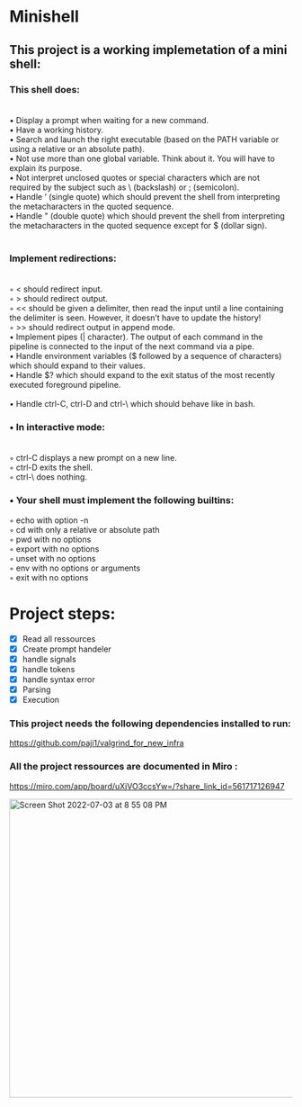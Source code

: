 


# Minishell

## This project is a working implemetation of a mini shell:

### This shell does:<br><br>
• Display a prompt when waiting for a new command.<br>
• Have a working history.<br>
• Search and launch the right executable (based on the PATH variable or using a
relative or an absolute path).<br>
• Not use more than one global variable. Think about it. You will have to explain
its purpose.<br>
• Not interpret unclosed quotes or special characters which are not required by the
subject such as \ (backslash) or ; (semicolon).<br>
• Handle ’ (single quote) which should prevent the shell from interpreting the metacharacters in the quoted sequence.<br>
• Handle " (double quote) which should prevent the shell from interpreting the metacharacters in the quoted sequence except for $ (dollar sign).<br><br>
### Implement redirections:<br><br>
◦ < should redirect input.<br>
◦ > should redirect output.<br>
◦ << should be given a delimiter, then read the input until a line containing the
delimiter is seen. However, it doesn’t have to update the history!<br>
◦ >> should redirect output in append mode.<br>
• Implement pipes (| character). The output of each command in the pipeline is
connected to the input of the next command via a pipe.<br>
• Handle environment variables ($ followed by a sequence of characters) which
should expand to their values.<br>
• Handle $? which should expand to the exit status of the most recently executed
foreground pipeline.<br><br>
• Handle ctrl-C, ctrl-D and ctrl-\ which should behave like in bash.<br>
### • In interactive mode:<br><br>
◦ ctrl-C displays a new prompt on a new line.<br>
◦ ctrl-D exits the shell.<br>
◦ ctrl-\ does nothing.<br>
### • Your shell must implement the following builtins:<br>
◦ echo with option -n<br>
◦ cd with only a relative or absolute path<br>
◦ pwd with no options<br>
◦ export with no options<br>
◦ unset with no options<br>
◦ env with no options or arguments<br>
◦ exit with no options<br>
# Project steps:<br>
- [X] Read all ressources
- [X] Create prompt handeler 
- [X] handle signals
- [X] handle tokens
- [X] handle syntax error
- [X] Parsing
- [X] Execution

### This project needs the following dependencies installed to run:

https://github.com/paji1/valgrind_for_new_infra<br>

### All the project ressources are documented in Miro :
https://miro.com/app/board/uXjVO3ccsYw=/?share_link_id=561717126947

<img width="531" alt="Screen Shot 2022-07-03 at 8 55 08 PM" src="https://user-images.githubusercontent.com/48260689/177055377-c17d4754-00c0-4a29-8095-de0a0ed0322b.png">
